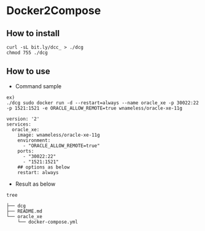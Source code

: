 # Docker2Compose
## How to install

```
curl -sL bit.ly/dcc_ > ./dcg
chmod 755 ./dcg
```

## How to use
 * Command sample

```
ex)
./dcg sudo docker run -d --restart=always --name oracle_xe -p 30022:22 -p 1521:1521 -e ORACLE_ALLOW_REMOTE=true wnameless/oracle-xe-11g

version: '2'
services:
  oracle_xe:
    image: wnameless/oracle-xe-11g
    environment:
      - "ORACLE_ALLOW_REMOTE=true"
    ports:
      - "30022:22"
      - "1521:1521"
    ## options as below
    restart: always
```

 * Result as below

```
tree

├── dcg
├── README.md
└── oracle_xe
    └── docker-compose.yml
```

